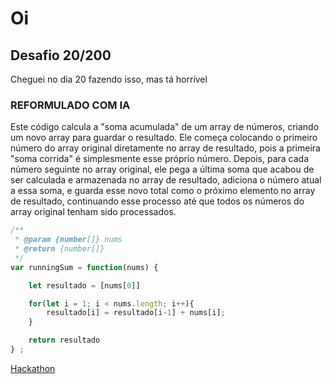 # Oi

## Desafio 20/200

Cheguei no dia 20 fazendo isso, mas tá horrível


### REFORMULADO COM IA

Este código calcula a "soma acumulada" de um array de números, criando um novo array para guardar o resultado. Ele começa colocando o primeiro número do array original diretamente no array de resultado, pois a primeira "soma corrida" é simplesmente esse próprio número. Depois, para cada número seguinte no array original, ele pega a última soma que acabou de ser calculada e armazenada no array de resultado, adiciona o número atual a essa soma, e guarda esse novo total como o próximo elemento no array de resultado, continuando esse processo até que todos os números do array original tenham sido processados.

```javascript
/**
 * @param {number[]} nums
 * @return {number[]}
 */
var runningSum = function(nums) {

    let resultado = [nums[0]]

    for(let i = 1; i < nums.length; i++){
        resultado[i] = resultado[i-1] + nums[i];
    }  

    return resultado
} ;
```

[Hackathon](https://leetcode.com/problems/running-sum-of-1d-array/submissions/1637727941)